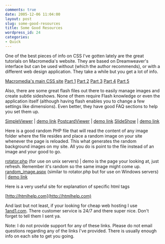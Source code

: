 ```yaml
---
comments: true
date: 2005-12-06 11:04:00
layout: post
slug: some-good-resources
title: Some Good Resources
wordpress_id: 24
categories:
- Quick
---
```


One of the best pieces of info on CSS I've gotten lately are the great tutorials on Macromedia's website. They are based on Dreamweaver's interface but can be used without (which the author recommends), or with a different web design application. They take a while but you get a lot of info.

[Macromedia's main CSS site](http://www.macromedia.com/devnet/dreamweaver/css.html)
[Part 1](http://www.macromedia.com/devnet/dreamweaver/articles/css_concepts_mx2004.html)
[Part 2](http://www.macromedia.com/devnet/dreamweaver/articles/css_concepts_pt2_mx2004.html)
[Part 3](http://www.macromedia.com/devnet/dreamweaver/articles/css_concepts_pt3_mx2004.html)
[Part 4](http://www.macromedia.com/devnet/dreamweaver/articles/css_concepts_pt4_mx2004.html)
[Part 5](http://www.macromedia.com/devnet/dreamweaver/articles/css_concepts_pt5_mx2004.html)

Also, there are some great flash files out there to easily manage images and create subtle sideshows. None of them require Flash knowledge or even the application itself (although having flash enables you to change a few settings like dimensions). Even better, they have good FAQ sections to help you set them up.

[SimpleViewer](http://www.airtightinteractive.com/simpleviewer/) | [demo link](http://www.airtightinteractive.com/photos/)
[PostcardViewer](http://www.airtightinteractive.com/projects/postcardviewer/) | [demo link](http://www.airtightinteractive.com/projects/postcardviewer/example/)
[SlideShow](http://whatdoiknow.org/archives/001629.shtml) | [demo link](http://whatdoiknow.org/other/slideshow/slideshow.html)

Here is a good random PHP file that will read the content of any image folder where the file resides and place a random image on your site whenever the page is reloaded. This what generates the random background images on my site. All you do is point to the file instead of an image and your good to go.

[rotator.php](http://automaticlabs.com/products/rotator) (for use on unix servers) | demo is the page your looking at, just refresh. Remember it's random so the same image might come up.
[random_image.aspx](http://www.davelozinski.com/scripts/random_image/index.php?1133898094556) (similar to rotator.php but for use on Windows servers) | [demo link](http://www.mountainviewcollege.edu/gallery)

Here is a very useful site for explanation of specific html tags

[http://htmlhelp.com](http://htmlhelp.com)

And last but not least, if your looking for cheap web hosting I use [1and1.com](http://1and1.com). There customer service is 24/7 and there super nice. Don't forget to tell them I sent ya.

Note: I do not provide support for any of these links. Please do not email questions regarding any of the links I've provided. There is usually enough info on each site to get you going.
